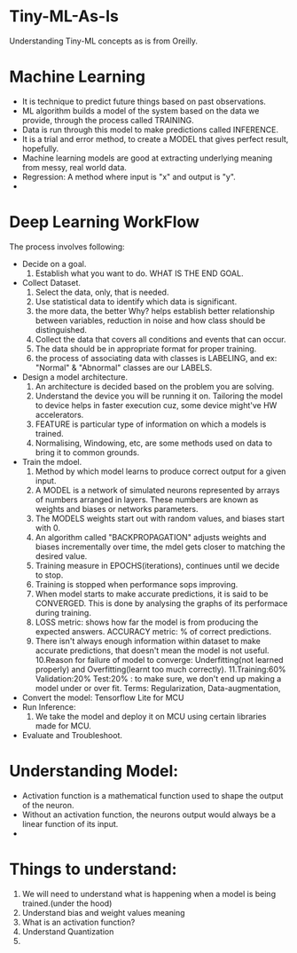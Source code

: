 # Tiny-ML-As-Is
Understanding Tiny-ML concepts as is from Oreilly.

# Machine Learning

- It is technique to predict future things based on past observations.
- ML algorithm builds a model of the system based on the data we provide, through the process called TRAINING.
- Data is run through this model to make predictions called INFERENCE.
- It is a trial and error method, to create a MODEL that gives perfect result, hopefully.
- Machine learning models are good at extracting underlying meaning from messy, real world data.
- Regression: A method where input is "x" and output is "y".
- 


# Deep Learning WorkFlow

The process involves following:
  - Decide on a goal.
    1. Establish what you want to do. WHAT IS THE END GOAL.
  - Collect Dataset.
    1. Select the data, only, that is needed.
    2. Use statistical data to identify which data is significant.
    3. the more data, the better Why? helps establish better relationship between variables, reduction in noise and how class should be distinguished.
    4. Collect the data that covers all conditions and events that can occur.
    5. The data should be in appropriate format for proper training.
    6. the process of associating data with classes is LABELING, and ex: "Normal" & "Abnormal" classes are our LABELS.
  - Design a model architecture.
    1. An architecture is decided based on the problem you are solving.
    2. Understand the device you will be running it on. Tailoring the model to device helps in faster execution cuz, some device might've HW accelerators.
    3. FEATURE is particular type of information on which a models is trained.
    4. Normalising, Windowing, etc, are some methods used on data to bring it to common grounds.
  - Train the mdoel.
    1. Method by which model learns to produce correct output for a given input.
    2. A MODEL is a network of simulated neurons represented by arrays of numbers arranged in layers. These numbers are known as weights and biases or networks parameters.
    3. The MODELS weights start out with random values, and biases start with 0.
    4. An algorithm called "BACKPROPAGATION" adjusts weights and biases incrementally over time, the mdel gets closer to matching the desired value.
    5. Training measure in EPOCHS(iterations), continues until we decide to stop.
    6. Training is stopped when performance sops improving.
    7. When model starts to make accurate predictions, it is said to be CONVERGED. This is done by analysing the graphs of its performace during training.
    8. LOSS metric: shows how far the model is from producing the expected answers. ACCURACY metric: % of correct predictions.
    9. There isn't always enough information within dataset to make accurate predictions, that doesn't mean the model is not useful.
    10.Reason for failure of model to converge: Underfitting(not learned properly) and Overfitting(learnt too much correctly).
    11.Training:60% Validation:20% Test:20% : to make sure, we don't end up making a model under or over fit.
    Terms: Regularization, Data-augmentation,
  - Convert the model: Tensorflow Lite for MCU
  - Run Inference:
    1. We take the model and deploy it on MCU using certain libraries made for MCU.
  - Evaluate and Troubleshoot.

# Understanding Model:
- Activation function is a mathematical function used to shape the output of the neuron.
- Without an activation function, the neurons output would always be a linear function of its input.
- 

# Things to understand:
1. We will need to understand what is happening when a model is being trained.(under the hood)
2. Understand bias and weight values meaning
3. What is an activation function?
4. Understand Quantization
5. 
